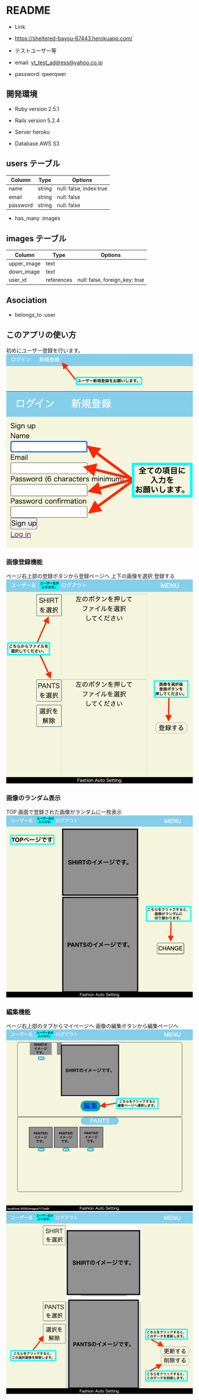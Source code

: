 # README

- Link 
- https://sheltered-bayou-67443.herokuapp.com/

- テストユーザー等
- email: yt_test_address@yahoo.co.jp
- password: qwerqwer

## 開発環境

- Ruby version 2.5.1

- Rails version 5.2.4

- Server heroku

- Database AWS S3

## users テーブル

| Column   | Type   | Options                 |
| -------- | ------ | ----------------------- |
| name     | string | null: false, index:true |
| email    | string | null: false             |
| password | string | null: false             |

- has_many :images

## images テーブル

| Column      | Type       | Options                        |
| ----------- | ---------- | ------------------------------ |
| upper_image | text       |                                |
| down_image  | text       |                                |
| user_id     | references | null: false, foreign_key: true |

## Asociation

- belongs_to :user

## このアプリの使い方

初めにユーザー登録を行います。
![ユーザー新規登録](https://raw.githubusercontent.com/T-Yuto/fashion-autoset/Readme/README/user_new_1.png)
![ユーザー新規登録](https://raw.githubusercontent.com/T-Yuto/fashion-autoset/Readme/README/user_new_2.png)

### 画像登録機能

ページ右上部の登録ボタンから登録ページへ
上下の画像を選択
登録する
![画像登録](https://raw.githubusercontent.com/T-Yuto/fashion-autoset/Readme/README/image_new_1.png)

### 画像のランダム表示

TOP 画面で登録された画像がランダムに一枚表示
![TOP](https://raw.githubusercontent.com/T-Yuto/fashion-autoset/Readme/README/top_change_description.png)

### 編集機能

ページ右上部のタブからマイページへ
画像の編集ボタンから編集ページへ
![画像編集](https://raw.githubusercontent.com/T-Yuto/fashion-autoset/Readme/README/image_edit_1.png)
![画像編集](https://raw.githubusercontent.com/T-Yuto/fashion-autoset/Readme/README/image_edit_2.png)
